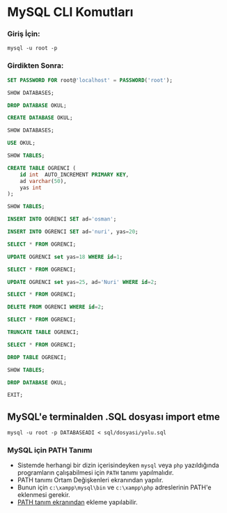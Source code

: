 # MySQL CLI Komutları

### Giriş İçin:

`mysql -u root -p`

### Girdikten Sonra:

```SQL
SET PASSWORD FOR root@'localhost' = PASSWORD('root');

SHOW DATABASES;

DROP DATABASE OKUL;

CREATE DATABASE OKUL;

SHOW DATABASES;

USE OKUL;

SHOW TABLES;

CREATE TABLE OGRENCI (
    id int  AUTO_INCREMENT PRIMARY KEY, 
    ad varchar(50), 
    yas int
);

SHOW TABLES;

INSERT INTO OGRENCI SET ad='osman';

INSERT INTO OGRENCI SET ad='nuri', yas=20;

SELECT * FROM OGRENCI;

UPDATE OGRENCI set yas=18 WHERE id=1;

SELECT * FROM OGRENCI;

UPDATE OGRENCI set yas=25, ad='Nuri' WHERE id=2;

SELECT * FROM OGRENCI;

DELETE FROM OGRENCI WHERE id=2;

SELECT * FROM OGRENCI;

TRUNCATE TABLE OGRENCI;

SELECT * FROM OGRENCI;

DROP TABLE OGRENCI;

SHOW TABLES;

DROP DATABASE OKUL;

EXIT;
```

## MySQL'e terminalden .SQL dosyası import etme

`mysql -u root -p DATABASEADI < sql/dosyasi/yolu.sql`

### MySQL için PATH Tanımı

- Sistemde herhangi bir dizin içerisindeyken `mysql` veya `php` yazıldığında programların çalışabilmesi için `PATH` tanımı yapılmalıdır.
- PATH tanımı Ortam Değişkenleri ekranından yapılır.
- Bunun için `c:\xampp\mysql\bin` ve `c:\xampp\php` adreslerinin PATH'e eklenmesi gerekir.
- [PATH tanım ekranından](https://www.java.com/tr/download/help/path_tr.html) ekleme yapılabilir.


